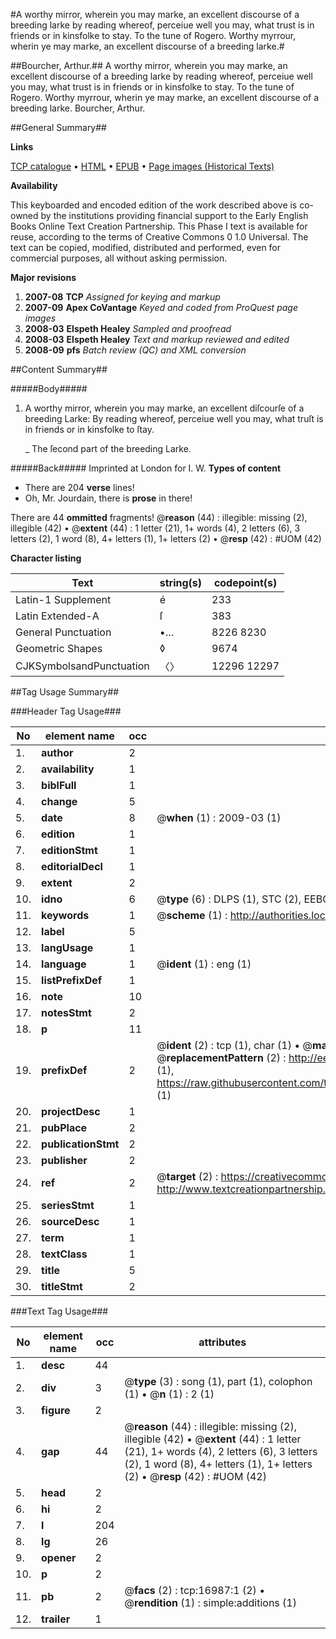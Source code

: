 #A worthy mirror, wherein you may marke, an excellent discourse of a breeding larke by reading whereof, perceiue well you may, what trust is in friends or in kinsfolke to stay. To the tune of Rogero. Worthy myrrour, wherin ye may marke, an excellent discourse of a breeding larke.#

##Bourcher, Arthur.##
A worthy mirror, wherein you may marke, an excellent discourse of a breeding larke by reading whereof, perceiue well you may, what trust is in friends or in kinsfolke to stay. To the tune of Rogero.
Worthy myrrour, wherin ye may marke, an excellent discourse of a breeding larke.
Bourcher, Arthur.

##General Summary##

**Links**

[TCP catalogue](http://www.ota.ox.ac.uk/tcp/)  • 
[HTML](http://tei.it.ox.ac.uk/tcp/Texts-HTML/free/A16/A16499.html)  • 
[EPUB](http://tei.it.ox.ac.uk/tcp/Texts-EPUB/free/A16/A16499.epub) • 
[Page images (Historical Texts)](https://data.historicaltexts.jisc.ac.uk/view?pubId=eebo-99851696e&pageId=eebo-99851696e-16987-1)

**Availability**

This keyboarded and encoded edition of the
	       work described above is co-owned by the institutions
	       providing financial support to the Early English Books
	       Online Text Creation Partnership. This Phase I text is
	       available for reuse, according to the terms of Creative
	       Commons 0 1.0 Universal. The text can be copied,
	       modified, distributed and performed, even for
	       commercial purposes, all without asking permission.

**Major revisions**

1. __2007-08__ __TCP__ *Assigned for keying and markup*
1. __2007-09__ __Apex CoVantage__ *Keyed and coded from ProQuest page images*
1. __2008-03__ __Elspeth Healey__ *Sampled and proofread*
1. __2008-03__ __Elspeth Healey__ *Text and markup reviewed and edited*
1. __2008-09__ __pfs__ *Batch review (QC) and XML conversion*

##Content Summary##

#####Body#####

1. A worthy mirror, wherein you may marke, an excellent diſcourſe of a breeding Larke: By reading whereof, perceiue well you may, what truſt is in friends or in kinsfolke to ſtay.

    _ The ſecond part of the breeding Larke.

#####Back#####
Imprinted at London for I. W.
**Types of content**

  * There are 204 **verse** lines!
  * Oh, Mr. Jourdain, there is **prose** in there!

There are 44 **ommitted** fragments! 
 @__reason__ (44) : illegible: missing (2), illegible (42)  •  @__extent__ (44) : 1 letter (21), 1+ words (4), 2 letters (6), 3 letters (2), 1 word (8), 4+ letters (1), 1+ letters (2)  •  @__resp__ (42) : #UOM (42)

**Character listing**


|Text|string(s)|codepoint(s)|
|---|---|---|
|Latin-1 Supplement|é|233|
|Latin Extended-A|ſ|383|
|General Punctuation|•…|8226 8230|
|Geometric Shapes|◊|9674|
|CJKSymbolsandPunctuation|〈〉|12296 12297|

##Tag Usage Summary##

###Header Tag Usage###

|No|element name|occ|attributes|
|---|---|---|---|
|1.|__author__|2||
|2.|__availability__|1||
|3.|__biblFull__|1||
|4.|__change__|5||
|5.|__date__|8| @__when__ (1) : 2009-03 (1)|
|6.|__edition__|1||
|7.|__editionStmt__|1||
|8.|__editorialDecl__|1||
|9.|__extent__|2||
|10.|__idno__|6| @__type__ (6) : DLPS (1), STC (2), EEBO-CITATION (1), PROQUEST (1), VID (1)|
|11.|__keywords__|1| @__scheme__ (1) : http://authorities.loc.gov/ (1)|
|12.|__label__|5||
|13.|__langUsage__|1||
|14.|__language__|1| @__ident__ (1) : eng (1)|
|15.|__listPrefixDef__|1||
|16.|__note__|10||
|17.|__notesStmt__|2||
|18.|__p__|11||
|19.|__prefixDef__|2| @__ident__ (2) : tcp (1), char (1)  •  @__matchPattern__ (2) : ([0-9\-]+):([0-9IVX]+) (1), (.+) (1)  •  @__replacementPattern__ (2) : http://eebo.chadwyck.com/downloadtiff?vid=$1&page=$2 (1), https://raw.githubusercontent.com/textcreationpartnership/Texts/master/tcpchars.xml#$1 (1)|
|20.|__projectDesc__|1||
|21.|__pubPlace__|2||
|22.|__publicationStmt__|2||
|23.|__publisher__|2||
|24.|__ref__|2| @__target__ (2) : https://creativecommons.org/publicdomain/zero/1.0/ (1), http://www.textcreationpartnership.org/docs/. (1)|
|25.|__seriesStmt__|1||
|26.|__sourceDesc__|1||
|27.|__term__|1||
|28.|__textClass__|1||
|29.|__title__|5||
|30.|__titleStmt__|2||


###Text Tag Usage###

|No|element name|occ|attributes|
|---|---|---|---|
|1.|__desc__|44||
|2.|__div__|3| @__type__ (3) : song (1), part (1), colophon (1)  •  @__n__ (1) : 2 (1)|
|3.|__figure__|2||
|4.|__gap__|44| @__reason__ (44) : illegible: missing (2), illegible (42)  •  @__extent__ (44) : 1 letter (21), 1+ words (4), 2 letters (6), 3 letters (2), 1 word (8), 4+ letters (1), 1+ letters (2)  •  @__resp__ (42) : #UOM (42)|
|5.|__head__|2||
|6.|__hi__|2||
|7.|__l__|204||
|8.|__lg__|26||
|9.|__opener__|2||
|10.|__p__|2||
|11.|__pb__|2| @__facs__ (2) : tcp:16987:1 (2)  •  @__rendition__ (1) : simple:additions (1)|
|12.|__trailer__|1||
